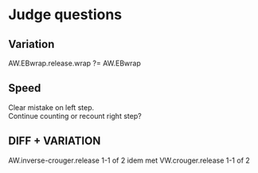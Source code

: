# Judge questions

## Variation

AW.EBwrap.release.wrap ?= AW.EBwrap

## Speed

Clear mistake on left step. \
Continue counting or recount right step?

## DIFF + VARIATION

AW.inverse-crouger.release 1-1 of 2
idem met VW.crouger.release 1-1 of 2
